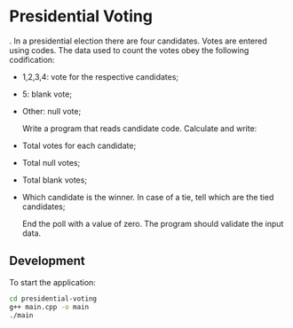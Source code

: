 # Presidential Voting

. In a presidential election there are four candidates. Votes are entered using codes. The data used to count the votes obey the following codification:

- 1,2,3,4: vote for the respective candidates;
- 5: blank vote;
- Other: null vote;

  Write a program that reads candidate code. Calculate and write:

- Total votes for each candidate;
- Total null votes;
- Total blank votes;
- Which candidate is the winner. In case of a tie, tell which are the tied candidates;

  End the poll with a value of zero. The program should validate the input data.

## Development

To start the application:

```bash
cd presidential-voting
g++ main.cpp -o main
./main
```
